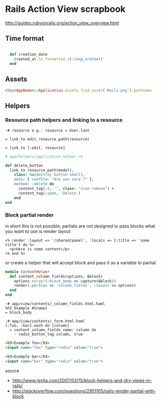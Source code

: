 # Rails Action View scrapbook

http://guides.rubyonrails.org/action_view_overview.html

## Time format

```ruby

  def creation_date
    created_at.to_formatted_s(:long_ordinal)
  end


```


## Assets



```ruby
<YourAppName>::Application.assets.find_asset('Rails.png').pathname
```





## Helpers

### Resource path helpers and linking to a resource

```haml
-# resource e.g.: resource = User.last

= link_to edit_resource_path(resource)

= link_to [:edit, resource]
```

```ruby
# app/helpers/application_helper.rb

def delete_button
  link_to resource_path(model), 
    class: %w(destroy button-small),
    data: { confirm: "Are you sure ?" },
    method: :delete do
      content_tag(:i, '', class: "icon-remove") +
      content_tag(:span, 'Delete')
    end
end
```

### Block partial render 

in short this is not possible, partials are not designed to pass blocks what you want to use is render layout 

```erb
<% render :layout => '/shared/panel', :locals => {:title => 'some title'} do %>
  <p>Here is some content</p>
<% end %>
```

or create a helper that will accept block and pass it as a variable to partial 

```ruby
module ContentHelper
  def content_column_fields(options, &block)
    options.merge!(:block_body => capture(&block))
    render(:partial => 'column_fields', :locals => options)
  end
end
```

```haml
-# app/view/contents/_column_fields.html.haml
%h3 Example #{name}
= block_body

-# app/view/contents/_form.html.haml
[:foo, :bar].each do |column|
  = content_column_fields name: column do
    - radio_button_tag column, true
```


```html
<h3>Example foo</h3>
<input name="foo" type="radio" value="true">

<h3>Example bar</h3>
<input name="bar" type="radio" value="true">
```

source 

* http://www.igvita.com/2007/03/15/block-helpers-and-dry-views-in-rails/
* http://stackoverflow.com/questions/2951105/rails-render-partial-with-block
